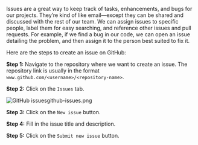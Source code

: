 Issues are a great way to keep track of tasks, enhancements, and bugs for our projects. They’re kind of like email—except they can be shared and discussed with the rest of our team. We can assign issues to specific people, label them for easy searching, and reference other issues and pull requests. For example, if we find a bug in our code, we can open an issue detailing the problem, and then assign it to the person best suited to fix it.

Here are the steps to create an issue on GitHub:

**Step 1:** Navigate to the repository where we want to create an issue. The repository link is usually in the format `www.github.com/<username>/<repository-name>`.

**Step 2:** Click on the `Issues` tab.

<image alt="GitHub issues">github-issues.png</image>

**Step 3:** Click on the `New issue` button.

**Step 4:** Fill in the issue title and description.

**Step 5:** Click on the `Submit new issue` button.
